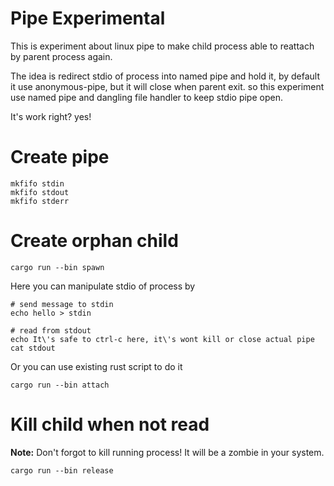 # Pipe Experimental

This is experiment about linux pipe to make child process
able to reattach by parent process again.

The idea is redirect stdio of process into named pipe and hold it,
by default it use anonymous-pipe, but it will close when parent exit.
so this experiment use named pipe and dangling file handler to keep
stdio pipe open.

It's work right? yes!

# Create pipe

```shell
mkfifo stdin
mkfifo stdout
mkfifo stderr
```

# Create orphan child

```shell
cargo run --bin spawn
```

Here you can manipulate stdio of process by

```shell
# send message to stdin
echo hello > stdin

# read from stdout
echo It\'s safe to ctrl-c here, it\'s wont kill or close actual pipe
cat stdout
```

Or you can use existing rust script to do it

```shell
cargo run --bin attach
```

# Kill child when not read

**Note:** Don't forgot to kill running process! It will be a zombie in your system.

```shell
cargo run --bin release
```